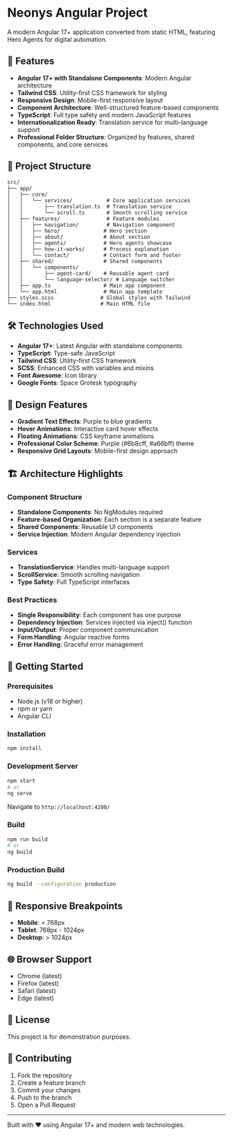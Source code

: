 # Neonys Angular Project

A modern Angular 17+ application converted from static HTML, featuring Hero Agents for digital automation.

## 🚀 Features

- **Angular 17+ with Standalone Components**: Modern Angular architecture
- **Tailwind CSS**: Utility-first CSS framework for styling
- **Responsive Design**: Mobile-first responsive layout
- **Component Architecture**: Well-structured feature-based components
- **TypeScript**: Full type safety and modern JavaScript features
- **Internationalization Ready**: Translation service for multi-language support
- **Professional Folder Structure**: Organized by features, shared components, and core services

## 📁 Project Structure

```
src/
├── app/
│   ├── core/
│   │   └── services/           # Core application services
│   │       ├── translation.ts  # Translation service
│   │       └── scroll.ts       # Smooth scrolling service
│   ├── features/               # Feature modules
│   │   ├── navigation/         # Navigation component
│   │   ├── hero/              # Hero section
│   │   ├── about/             # About section
│   │   ├── agents/            # Hero agents showcase
│   │   ├── how-it-works/      # Process explanation
│   │   └── contact/           # Contact form and footer
│   ├── shared/                # Shared components
│   │   └── components/
│   │       ├── agent-card/    # Reusable agent card
│   │       └── language-selector/ # Language switcher
│   ├── app.ts                 # Main app component
│   └── app.html               # Main app template
├── styles.scss               # Global styles with Tailwind
└── index.html                # Main HTML file
```

## 🛠️ Technologies Used

- **Angular 17+**: Latest Angular with standalone components
- **TypeScript**: Type-safe JavaScript
- **Tailwind CSS**: Utility-first CSS framework
- **SCSS**: Enhanced CSS with variables and mixins
- **Font Awesome**: Icon library
- **Google Fonts**: Space Grotesk typography

## 🎨 Design Features

- **Gradient Text Effects**: Purple to blue gradients
- **Hover Animations**: Interactive card hover effects
- **Floating Animations**: CSS keyframe animations
- **Professional Color Scheme**: Purple (#6b8cff, #a66bff) theme
- **Responsive Grid Layouts**: Mobile-first design approach

## 🏗️ Architecture Highlights

### Component Structure
- **Standalone Components**: No NgModules required
- **Feature-based Organization**: Each section is a separate feature
- **Shared Components**: Reusable UI components
- **Service Injection**: Modern Angular dependency injection

### Services
- **TranslationService**: Handles multi-language support
- **ScrollService**: Smooth scrolling navigation
- **Type Safety**: Full TypeScript interfaces

### Best Practices
- **Single Responsibility**: Each component has one purpose
- **Dependency Injection**: Services injected via inject() function
- **Input/Output**: Proper component communication
- **Form Handling**: Angular reactive forms
- **Error Handling**: Graceful error management

## 🚀 Getting Started

### Prerequisites
- Node.js (v18 or higher)
- npm or yarn
- Angular CLI

### Installation
```bash
npm install
```

### Development Server
```bash
npm start
# or
ng serve
```

Navigate to `http://localhost:4200/`

### Build
```bash
npm run build
# or
ng build
```

### Production Build
```bash
ng build --configuration production
```

## 📱 Responsive Breakpoints

- **Mobile**: < 768px
- **Tablet**: 768px - 1024px  
- **Desktop**: > 1024px

## 🌐 Browser Support

- Chrome (latest)
- Firefox (latest)
- Safari (latest)
- Edge (latest)

## 📄 License

This project is for demonstration purposes.

## 🤝 Contributing

1. Fork the repository
2. Create a feature branch
3. Commit your changes
4. Push to the branch
5. Open a Pull Request

---

Built with ❤️ using Angular 17+ and modern web technologies.
